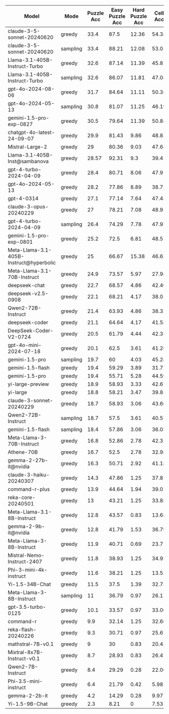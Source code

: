 |                  Model                  |   Mode   |  Puzzle Acc  |  Easy Puzzle Acc  |  Hard Puzzle Acc  |  Cell Acc  |  No answer  |  Total Puzzles  |  Reason Lens  |
|-----------------------------------------|----------|--------------|-------------------|-------------------|------------|-------------|-----------------|---------------|
|       claude-3-5-sonnet-20240620        |  greedy  |     33.4     |       87.5        |       12.36       |   54.34    |      0      |      1000       |    1141.94    |
|       claude-3-5-sonnet-20240620        | sampling |     33.4     |       88.21       |       12.08       |   53.01    |     0.1     |      1000       |    1153.83    |
|      Llama-3.1-405B-Instruct-Turbo      |  greedy  |     32.6     |       87.14       |       11.39       |    45.8    |    12.5     |      1000       |    314.66     |
|      Llama-3.1-405B-Instruct-Turbo      | sampling |     32.6     |       86.07       |       11.81       |   47.04    |    10.8     |      1000       |    439.96     |
|            gpt-4o-2024-08-06            |  greedy  |     31.7     |       84.64       |       11.11       |   50.34    |     3.6     |      1000       |    1106.51    |
|            gpt-4o-2024-05-13            | sampling |     30.8     |       81.07       |       11.25       |   46.19    |     6.6     |      1000       |    1549.74    |
|         gemini-1.5-pro-exp-0827         |  greedy  |     30.5     |       79.64       |       11.39       |   50.84    |     0.8     |      1000       |    1594.47    |
|       chatgpt-4o-latest-24-09-07        |  greedy  |     29.9     |       81.43       |       9.86        |   48.83    |     4.2     |      1000       |    1539.99    |
|             Mistral-Large-2             |  greedy  |      29      |       80.36       |       9.03        |   47.64    |     1.7     |      1000       |    1592.39    |
|      Llama-3.1-405B-Inst@sambanova      |  greedy  |    28.57     |       92.31       |        9.3        |   39.41    |    24.55    |       224       |    2177.18    |
|         gpt-4-turbo-2024-04-09          |  greedy  |     28.4     |       80.71       |       8.06        |    47.9    |     0.1     |      1000       |    1148.46    |
|            gpt-4o-2024-05-13            |  greedy  |     28.2     |       77.86       |       8.89        |   38.72    |    19.3     |      1000       |    1643.51    |
|               gpt-4-0314                |  greedy  |     27.1     |       77.14       |       7.64        |   47.43    |     0.2     |      1000       |    1203.17    |
|         claude-3-opus-20240229          |  greedy  |      27      |       78.21       |       7.08        |   48.91    |      0      |      1000       |    855.72     |
|         gpt-4-turbo-2024-04-09          | sampling |     26.4     |       74.29       |       7.78        |   47.93    |      0      |      1000       |    1165.9     |
|         gemini-1.5-pro-exp-0801         |  greedy  |     25.2     |       72.5        |       6.81        |    48.5    |      0      |      1000       |    1389.75    |
| Meta-Llama-3.1-405B-Instruct@hyperbolic |  greedy  |      25      |       66.67       |       15.38       |   46.62    |    6.25     |       16        |    1517.13    |
|       Meta-Llama-3.1-70B-Instruct       |  greedy  |     24.9     |       73.57       |       5.97        |   27.98    |     43      |      1000       |    1483.68    |
|              deepseek-chat              |  greedy  |     22.7     |       68.57       |       4.86        |   42.46    |     5.2     |      1000       |    1260.23    |
|           deepseek-v2.5-0908            |  greedy  |     22.1     |       68.21       |       4.17        |   38.01    |    12.7     |      1000       |    1294.46    |
|           Qwen2-72B-Instruct            |  greedy  |     21.4     |       63.93       |       4.86        |   38.32    |    10.2     |      1000       |    1813.82    |
|             deepseek-coder              |  greedy  |     21.1     |       64.64       |       4.17        |   41.58    |     4.9     |      1000       |    1324.55    |
|         DeepSeek-Coder-V2-0724          |  greedy  |     20.5     |       61.79       |       4.44        |   42.35    |     3.4     |      1000       |    1230.63    |
|         gpt-4o-mini-2024-07-18          |  greedy  |     20.1     |       62.5        |       3.61        |   41.26    |     0.1     |      1000       |    943.52     |
|             gemini-1.5-pro              | sampling |     19.7     |        60         |       4.03        |   45.24    |     0.4     |      1000       |    1356.77    |
|            gemini-1.5-flash             |  greedy  |     19.4     |       59.29       |       3.89        |   31.77    |    22.7     |      1000       |    1538.18    |
|             gemini-1.5-pro              |  greedy  |     19.4     |       55.71       |       5.28        |   44.59    |     0.8     |      1000       |    1336.17    |
|            yi-large-preview             |  greedy  |     18.9     |       58.93       |       3.33        |   42.61    |     1.4     |      1000       |    833.36     |
|                yi-large                 |  greedy  |     18.8     |       58.21       |       3.47        |   39.83    |     1.8     |      1000       |    757.01     |
|        claude-3-sonnet-20240229         |  greedy  |     18.7     |       58.93       |       3.06        |   43.66    |      0      |      1000       |    1095.37    |
|           Qwen2-72B-Instruct            | sampling |     18.7     |       57.5        |       3.61        |   40.57    |     3.2     |      1000       |    1894.72    |
|            gemini-1.5-flash             | sampling |     18.4     |       57.86       |       3.06        |   36.03    |    12.8     |      1000       |    1713.03    |
|        Meta-Llama-3-70B-Instruct        |  greedy  |     16.8     |       52.86       |       2.78        |   42.31    |     0.2     |      1000       |    809.95     |
|               Athene-70B                |  greedy  |     16.7     |       52.5        |       2.78        |   32.98    |    21.1     |      1000       |    391.19     |
|          gemma-2-27b-it@nvidia          |  greedy  |     16.3     |       50.71       |       2.92        |   41.18    |     1.1     |      1000       |    1014.56    |
|         claude-3-haiku-20240307         |  greedy  |     14.3     |       47.86       |       1.25        |   37.87    |     0.1     |      1000       |    1015.06    |
|             command-r-plus              |  greedy  |     13.9     |       44.64       |       1.94        |   39.01    |     0.2     |      1000       |    810.53     |
|           reka-core-20240501            |  greedy  |      13      |       43.21       |       1.25        |   33.88    |      4      |      1000       |    1078.29    |
|       Meta-Llama-3.1-8B-Instruct        |  greedy  |     12.8     |       43.57       |       0.83        |   13.68    |    61.5     |      1000       |    1043.9     |
|          gemma-2-9b-it@nvidia           |  greedy  |     12.8     |       41.79       |       1.53        |   36.79    |      0      |      1000       |    849.84     |
|        Meta-Llama-3-8B-Instruct         |  greedy  |     11.9     |       40.71       |       0.69        |    23.7    |    29.2     |      1000       |    1216.4     |
|       Mistral-Nemo-Instruct-2407        |  greedy  |     11.8     |       38.93       |       1.25        |   34.93    |     1.6     |      1000       |    925.88     |
|         Phi-3-mini-4k-instruct          |  greedy  |     11.6     |       38.21       |       1.25        |    13.5    |     59      |      1000       |    790.29     |
|             Yi-1.5-34B-Chat             |  greedy  |     11.5     |       37.5        |       1.39        |   32.73    |     4.4     |      1000       |    869.65     |
|        Meta-Llama-3-8B-Instruct         | sampling |      11      |       36.79       |       0.97        |   26.11    |    22.3     |      1000       |    1282.4     |
|           gpt-3.5-turbo-0125            |  greedy  |     10.1     |       33.57       |       0.97        |   33.06    |     0.1     |      1000       |    820.66     |
|                command-r                |  greedy  |     9.9      |       32.14       |       1.25        |   32.66    |     1.5     |      1000       |    1005.17    |
|           reka-flash-20240226           |  greedy  |     9.3      |       30.71       |       0.97        |   25.67    |    18.7     |      1000       |    1074.8     |
|            mathstral-7B-v0.1            |  greedy  |      9       |        30         |       0.83        |   20.42    |     36      |      1000       |    1148.16    |
|       Mixtral-8x7B-Instruct-v0.1        |  greedy  |     8.7      |       28.93       |       0.83        |   26.47    |    20.3     |      1000       |    1177.21    |
|            Qwen2-7B-Instruct            |  greedy  |     8.4      |       29.29       |       0.28        |   22.06    |    24.4     |      1000       |    1473.23    |
|          Phi-3.5-mini-instruct          |  greedy  |     6.4      |       21.79       |       0.42        |    5.98    |    80.6     |      1000       |    718.43     |
|              gemma-2-2b-it              |  greedy  |     4.2      |       14.29       |       0.28        |    9.97    |    57.2     |      1000       |    1032.89    |
|             Yi-1.5-9B-Chat              |  greedy  |     2.3      |       8.21        |         0         |    7.53    |    11.3     |      1000       |    1592.6     |